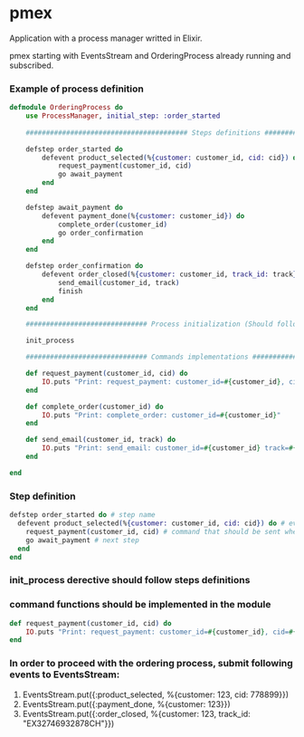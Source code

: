 # pmex

Application with a process manager writted in Elixir.

pmex starting with EventsStream and OrderingProcess already running and subscribed.

### Example of process definition

```elixir
defmodule OrderingProcess do
    use ProcessManager, initial_step: :order_started
 
    ######################################## Steps definitions ###################################

    defstep order_started do
        defevent product_selected(%{customer: customer_id, cid: cid}) do
            request_payment(customer_id, cid)
            go await_payment
        end 
    end

    defstep await_payment do
        defevent payment_done(%{customer: customer_id}) do
            complete_order(customer_id)
            go order_confirmation
        end
    end

    defstep order_confirmation do
        defevent order_closed(%{customer: customer_id, track_id: track}) do
            send_email(customer_id, track)
            finish
        end 
    end

    ############################## Process initialization (Should follow definition) ##############

    init_process

    ############################## Commands implementations #######################################

    def request_payment(customer_id, cid) do
        IO.puts "Print: request_payment: customer_id=#{customer_id}, cid=#{cid}"
    end

    def complete_order(customer_id) do
        IO.puts "Print: complete_order: customer_id=#{customer_id}"
    end

    def send_email(customer_id, track) do
        IO.puts "Print: send_email: customer_id=#{customer_id} track=#{track}"
    end

end
```

### Step definition

```Elixir
defstep order_started do # step name
  defevent product_selected(%{customer: customer_id, cid: cid}) do # event name and its payload paremeters
    request_payment(customer_id, cid) # command that should be sent when event received
    go await_payment # next step
  end 
end
```

### init_process derective should follow steps definitions

### command functions should be implemented in the module

```Elixir
def request_payment(customer_id, cid) do
    IO.puts "Print: request_payment: customer_id=#{customer_id}, cid=#{cid}"
end
```

### In order to proceed with the ordering process, submit following events to EventsStream:

1. EventsStream.put({:product_selected, %{customer: 123, cid: 778899}})
2. EventsStream.put({:payment_done, %{customer: 123}})
3. EventsStream.put({:order_closed, %{customer: 123, track_id: "EX32746932878CH"}})